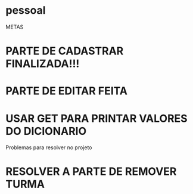 # pessoal

METAS 

# PARTE DE CADASTRAR FINALIZADA!!!
# PARTE DE EDITAR FEITA
# USAR GET PARA PRINTAR VALORES DO DICIONARIO 


Problemas para resolver no projeto

# RESOLVER A PARTE DE REMOVER TURMA




